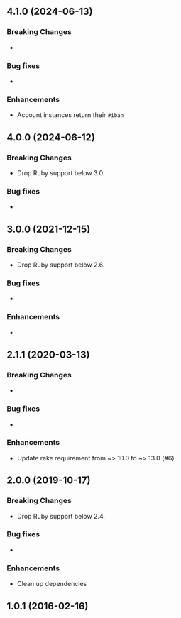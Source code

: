 ## 4.1.0 (2024-06-13)

### Breaking Changes

-

### Bug fixes

-

### Enhancements

- Account instances return their `#iban`

## 4.0.0 (2024-06-12)

### Breaking Changes

- Drop Ruby support below 3.0.

### Bug fixes

-

## 3.0.0 (2021-12-15)

### Breaking Changes

- Drop Ruby support below 2.6.

### Bug fixes

-

### Enhancements

-

## 2.1.1 (2020-03-13)

### Breaking Changes

-

### Bug fixes

-

### Enhancements

- Update rake requirement from ~> 10.0 to ~> 13.0 (#6)

## 2.0.0 (2019-10-17)

### Breaking Changes

- Drop Ruby support below 2.4.

### Bug fixes

-

### Enhancements

- Clean up dependencies

## 1.0.1 (2016-02-16)
